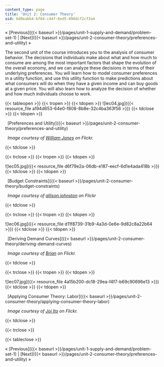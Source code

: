 ```yaml
---
content_type: page
title: 'Unit 2: Consumer Theory'
uid: 6d0eabb4-bf84-c44f-6ed5-096dcf2cf3a4
---
```


« [Previous]({{< baseurl >}}/pages/unit-1-supply-and-demand/problem-set-1) | [Next]({{< baseurl >}}/pages/unit-2-consumer-theory/preferences-and-utility) »

The second unit of the course introduces you to the analysis of consumer behavior. The decisions that individuals make about what and how much to consume are among the most important factors that shape the evolution of the overall economy, and we can analyze these decisions in terms of their underlying preferences. You will learn how to model consumer preferences in a utility function, and use this utility function to make predictions about what consumers will do when they have a given income and can buy goods at a given price. You will also learn how to analyze the decision of whether and how much individuals choose to work.

{{< tableopen >}}
{{< tropen >}}
{{< tdopen >}}
![lec04.jpg]({{< resource_file a194d653-64e0-f808-8b8e-32c4ba363f56 >}})
{{< tdclose >}}
{{< tdopen >}}


  [Preferences and Utility]({{< baseurl >}}/pages/unit-2-consumer-theory/preferences-and-utility)

  _Image courtesy of [William Jones](http://www.flickr.com/photos/fritish/3357925979/) on Flickr._


{{< tdclose >}}

{{< trclose >}}
{{< tropen >}}
{{< tdopen >}}
  
![lec05.jpg]({{< resource_file d6f79e2a-06db-e187-eecf-6d1e4ada418b >}})
{{< tdclose >}}
{{< tdopen >}}


  [Budget Constraints]({{< baseurl >}}/pages/unit-2-consumer-theory/budget-constraints)

  _Image courtesy of [allison.johnston](http://www.flickr.com/photos/allisonjohnstonn/6332964795/in/photostream/) on Flickr_


{{< tdclose >}}

{{< trclose >}}
{{< tropen >}}
{{< tdopen >}}
  
![lec06.jpg]({{< resource_file d11f8739-31b9-4a3d-0e6e-9d82c8a22b64 >}})
{{< tdclose >}}
{{< tdopen >}}


  [Deriving Demand Curves]({{< baseurl >}}/pages/unit-2-consumer-theory/deriving-demand-curves)

  _Image courtesy of [Brian](http://www.flickr.com/photos/ncreedplayer/4459054998/) on Flickr._


{{< tdclose >}}

{{< trclose >}}
{{< tropen >}}
{{< tdopen >}}
  
![lec07.jpg]({{< resource_file 4a15b200-dc18-29ea-f4f7-b69c90696e13 >}})
{{< tdclose >}}
{{< tdopen >}}


  [Applying Consumer Theory: Labor]({{< baseurl >}}/pages/unit-2-consumer-theory/applying-consumer-theory-labor)

  _Image courtesy of [Joi Ito](http://www.flickr.com/photos/joi/9913697/) on Flickr._


{{< tdclose >}}

{{< trclose >}}

{{< tableclose >}}

« [Previous]({{< baseurl >}}/pages/unit-1-supply-and-demand/problem-set-1) | [Next]({{< baseurl >}}/pages/unit-2-consumer-theory/preferences-and-utility) »